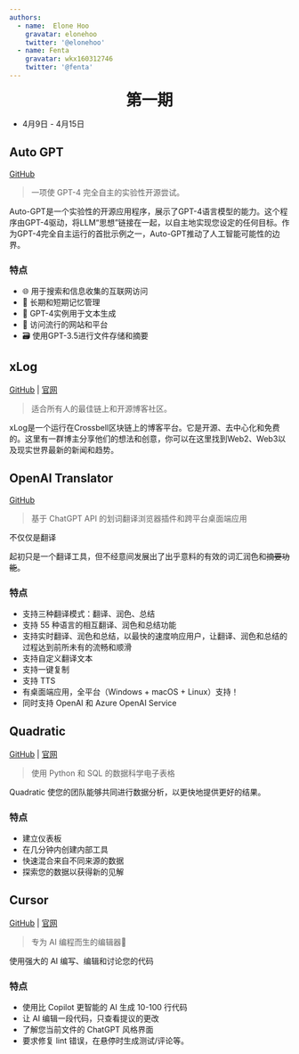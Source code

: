 ```yaml
---
authors:
  - name:  Elone Hoo
    gravatar: elonehoo
    twitter: '@elonehoo'
  - name: Fenta
    gravatar: wkx160312746
    twitter: '@fenta'
---
```


<h1 align="center" style="margin:0;">第一期</h1>

<script setup>
import Author from '@theme/components/Author.vue'
import AuthorGrop from '@theme/components/AuthorGrop.vue'
</script>

<AuthorGrop>
  <Author />
</AuthorGrop>

- 4月9日 - 4月15日

## Auto GPT

[GitHub](https://github.com/Torantulino/Auto-GPT)

> 一项使 GPT-4 完全自主的实验性开源尝试。

Auto-GPT是一个实验性的开源应用程序，展示了GPT-4语言模型的能力。这个程序由GPT-4驱动，将LLM“思想”链接在一起，以自主地实现您设定的任何目标。作为GPT-4完全自主运行的首批示例之一，Auto-GPT推动了人工智能可能性的边界。

### 特点

- 🌐 用于搜索和信息收集的互联网访问
- 💾 长期和短期记忆管理
- 🧠 GPT-4实例用于文本生成
- 🔗 访问流行的网站和平台
- 🗃️ 使用GPT-3.5进行文件存储和摘要

## xLog

[GitHub](https://github.com/Crossbell-Box/xlog) | [官网](https://xlog.app/)

> 适合所有人的最佳链上和开源博客社区。

xLog是一个运行在Crossbell区块链上的博客平台。它是开源、去中心化和免费的。这里有一群博主分享他们的想法和创意，你可以在这里找到Web2、Web3以及现实世界最新的新闻和趋势。

## OpenAI Translator

[GitHub](https://github.com/yetone/openai-translator)

> 基于 ChatGPT API 的划词翻译浏览器插件和跨平台桌面端应用

不仅仅是翻译

起初只是一个翻译工具，但不经意间发展出了出乎意料的有效的词汇润色和~~摘要功能~~。

### 特点

- 支持三种翻译模式：翻译、润色、总结
- 支持 55 种语言的相互翻译、润色和总结功能
- 支持实时翻译、润色和总结，以最快的速度响应用户，让翻译、润色和总结的过程达到前所未有的流畅和顺滑
- 支持自定义翻译文本
- 支持一键复制
- 支持 TTS
- 有桌面端应用，全平台（Windows + macOS + Linux）支持！
- 同时支持 OpenAI 和 Azure OpenAI Service

## Quadratic

[GitHub](https://github.com/quadratichq/quadratic) | [官网](https://www.quadratichq.com/)

> 使用 Python 和 SQL 的数据科学电子表格

Quadratic 使您的团队能够共同进行数据分析，以更快地提供更好的结果。

### 特点

- 建立仪表板
- 在几分钟内创建内部工具
- 快速混合来自不同来源的数据
- 探索您的数据以获得新的见解

## Cursor

[GitHub](https://github.com/getcursor/cursor) | [官网](https://www.cursor.so/)

> 专为 AI 编程而生的编辑器🤖

使用强大的 AI 编写、编辑和讨论您的代码

### 特点

- 使用比 Copilot 更智能的 AI 生成 10-100 行代码
- 让 AI 编辑一段代码，只查看提议的更改
- 了解您当前文件的 ChatGPT 风格界面
- 要求修复 lint 错误，在悬停时生成测试/评论等。
